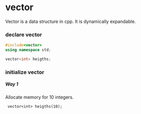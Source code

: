 # vector
Vector is a data structure in cpp. It is dynamically expandable. 


### declare vector
```cpp
#include<vector>
using namespace std;

vector<int> heigths;
```


### initialize vector

##### Way 1
Allocate memory for 10 integers. 

```
 vector<int> heigths(10);
```



